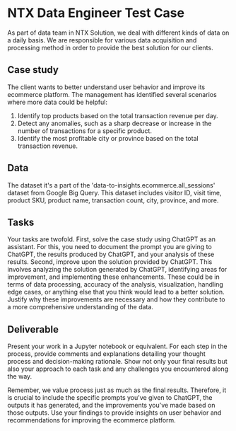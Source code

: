 # NTX Data Engineer Test Case

As part of data team in NTX Solution, we deal with different kinds of data on a daily basis. We are responsible for various data acquisition and processing method in order to provide the best solution for our clients.

## Case study

The client wants to better understand user behavior and improve its ecommerce platform. The management has identified several scenarios where more data could be helpful:

1. Identify top products based on the total transaction revenue per day.
2. Detect any anomalies, such as a sharp decrease or increase in the number of transactions for a specific product.
3. Identify the most profitable city or province based on the total transaction revenue.

## Data
The dataset it's a part of the 'data-to-insights.ecommerce.all_sessions' dataset from Google Big Query. This dataset includes visitor ID, visit time, product SKU, product name, transaction count, city, province, and more.

## Tasks
Your tasks are twofold. First, solve the case study using ChatGPT as an assistant. For this, you need to document the prompt you are giving to ChatGPT, the results produced by ChatGPT, and your analysis of these results.
Second, improve upon the solution provided by ChatGPT. This involves analyzing the solution generated by ChatGPT, identifying areas for improvement, and implementing these enhancements. These could be in terms of data processing, accuracy of the analysis, visualization, handling edge cases, or anything else that you think would lead to a better solution. Justify why these improvements are necessary and how they contribute to a more comprehensive understanding of the data.

## Deliverable
Present your work in a Jupyter notebook or equivalent. For each step in the process, provide comments and explanations detailing your thought process and decision-making rationale. Show not only your final results but also your approach to each task and any challenges you encountered along the way.

Remember, we value process just as much as the final results. Therefore, it is crucial to include the specific prompts you've given to ChatGPT, the outputs it has generated, and the improvements you've made based on those outputs. Use your findings to provide insights on user behavior and recommendations for improving the ecommerce platform.
